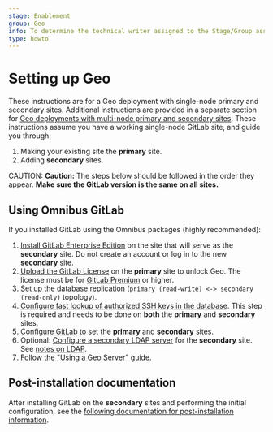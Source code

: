 ```yaml
---
stage: Enablement
group: Geo
info: To determine the technical writer assigned to the Stage/Group associated with this page, see https://about.gitlab.com/handbook/engineering/ux/technical-writing/#designated-technical-writers
type: howto
---
```


# Setting up Geo

These instructions are for a Geo deployment with single-node primary and secondary sites. Additional instructions are provided in a separate section for [Geo deployments with multi-node primary and secondary sites](../replication/mulitple_servers.md). These instructions assume you have a working single-node GitLab site, and guide you through:

1. Making your existing site the **primary** site.
1. Adding **secondary** sites.

CAUTION: **Caution:**
The steps below should be followed in the order they appear. **Make sure the GitLab version is the same on all sites.**

## Using Omnibus GitLab

If you installed GitLab using the Omnibus packages (highly recommended):

1. [Install GitLab Enterprise Edition](https://about.gitlab.com/install/) on the site that will serve as the **secondary** site. Do not create an account or log in to the new **secondary** site.
1. [Upload the GitLab License](../../../user/admin_area/license.md) on the **primary** site to unlock Geo. The license must be for [GitLab Premium](https://about.gitlab.com/pricing/) or higher.
1. [Set up the database replication](database.md) (`primary (read-write) <-> secondary (read-only)` topology).
1. [Configure fast lookup of authorized SSH keys in the database](../../operations/fast_ssh_key_lookup.md). This step is required and needs to be done on **both** the **primary** and **secondary** sites.
1. [Configure GitLab](../replication/configuration.md) to set the **primary** and **secondary** sites.
1. Optional: [Configure a secondary LDAP server](../../auth/ldap/index.md) for the **secondary** site. See [notes on LDAP](../index.md#ldap).
1. [Follow the "Using a Geo Server" guide](../replication/using_a_geo_server.md).

## Post-installation documentation

After installing GitLab on the **secondary** sites and performing the initial configuration, see the [following documentation for post-installation information](../index.md#post-installation-documentation).

